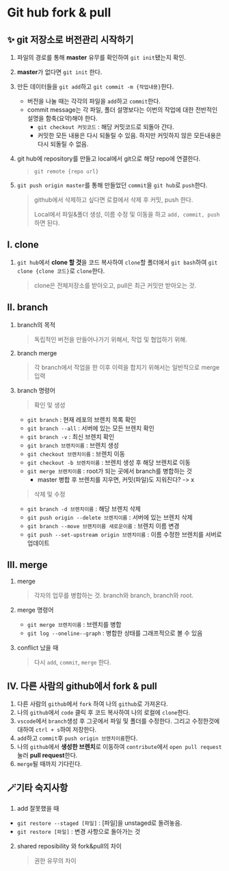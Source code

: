 # Git hub fork & pull



## ✨ git 저장소로 버전관리 시작하기

1. 파일의 경로를 통해 **master** 유무를 확인하여 `git init`됐는지 확인.

2. **master**가 없다면 `git init` 한다.

3. 만든 데이터들을 `git add`하고 `git commit -m {작업내용}`한다.

   - 버전을 나눌 때는 각각의 파일을 `add`하고 `commit`한다.
   - commit message는 각 파일, 폴더 설명보다는 이번의 작업에 대한 전반적인 설명을 함축(요약)해야 한다.
     - `git checkout 커밋코드` : 해당 커밋코드로 되돌아 간다.
     - 커밋한 모든 내용은 다시 되돌릴 수 있음. 하지만 커밋하지 않은 모든내용은 다시 되돌릴 수 없음.

4. git hub에 repository를 만들고 local에서 git으로 해당 repo에 연결한다.

   > `git remote {repo url}`

5. `git push origin master`를 통해 만들었던 `commit`을 `git hub`로 `push`한다.

   > github에서 삭제하고 싶다면 로컬에서 삭제 후 커밋, push 한다.
   >
   > Local에서 파일&폴더 생성, 이름 수정 및 이동을 하고 `add, commit, push`하면 된다.



## Ⅰ. clone

1. `git hub`에서 **clone 할 것**을 코드 복사하여 `clone`할 폴더에서 `git bash`하여 `git clone {clone 코드}`로 `clone`한다.

   > clone은 전체저장소를 받아오고, pull은 최근 커밋만 받아오는 것.



## Ⅱ. branch

1. branch의 목적

   > 독립적인 버전을 만들어나가기 위해서, 작업 및 협업하기 위해. 

2. branch merge

   > 각 branch에서 작업을 한 이후 이력을 합치기 위해서는 일반적으로 merge 입력

3. branch 명령어

   > 확인 및 생성
   
   - `git branch` : 현재 레포의 브렌치 목록 확인
   - `git branch --all` : 서버에 있는 모든 브렌치 확인
   - `git branch -v` : 최신 브렌치 확인
   - `git branch 브렌치이름` : 브렌치 생성
   - `git checkout 브렌치이름` : 브렌치 이동
   - `git checkout -b 브렌치이름` : 브렌치 생성 후 해당 브렌치로 이동
   - `git merge 브렌치이름` : root가 되는 곳에서 branch를 병합하는 것
     - master 병합 후 브렌치를 지우면, 커밋(파일)도 지워진다? ->  x 
   
   > 삭제 및 수정
   
   - `git branch -d 브렌치이름` : 해당 브렌치 삭제
   - `git push origin --delete 브렌치이름` : 서버에 있는 브렌치 삭제
   - `git branch --move 브렌치이름 새로운이름` : 브렌치 이름 변경
   - `git push --set-upstream origin 브렌치이름` : 이름 수정한 브렌치를 서버로 업데이트
   
   

## Ⅲ. merge

1. merge

   > 각자의 업무를 병합하는 것. branch와 branch, branch와 root.

2. merge 명령어
   - `git merge 브렌치이름` : 브렌치를 병합
   - `git log --oneline--graph` : 병합한 상태를 그래프적으로 볼  수 있음

3. conflict 났을 때

   > 다시 `add`, `commit`, `merge` 한다.



## Ⅳ. 다른 사람의 github에서 fork & pull

1. 다른 사람의 `github`에서 `fork` 하여 나의 `github`로 가져온다.
2. 나의 `github`에서 `code` 클릭 후 코드 복사하여 나의 로컬에 `clone`한다.
3. `vscode`에서 `branch`생성 후 그곳에서 파일 및 폴더를 수정한다. 그리고 수정한것에 대하여 `ctrl + s`하여 저장한다.
4. `add`하고 `commit`후 `push origin 브렌치이름`한다.
5. 나의 `github`에서 **생성한 브렌치**로 이동하여 `contribute`에서 `open pull request`눌러 **pull request**한다.
6. `merge`될 때까지 기다린다. 



## 🪄기타 숙지사항

1.  add 잘못했을 때

- `git restore --staged [파일]` : [파일]을 unstaged로 돌려놓음.
- `git restore [파일]` : 변경 사항으로 돌아가는 것

2. shared reposibility 와 fork&pull의 차이

   > 권한 유무의 차이

